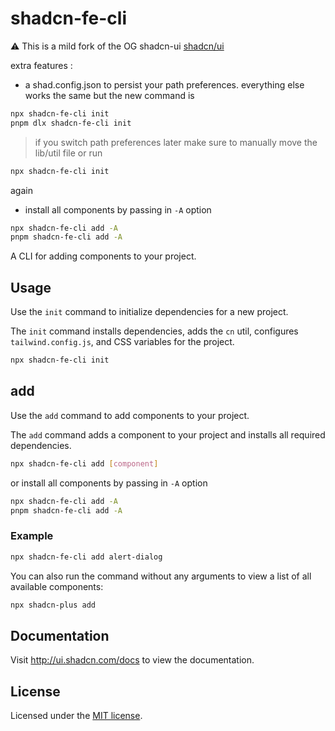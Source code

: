 # shadcn-fe-cli

⚠ This is a mild fork of the OG shadcn-ui [shadcn/ui](https://github.com/shadcn/ui)

extra features :
- a shad.config.json to persist your path preferences.
everything else works the same but the new command is 
```bash
npx shadcn-fe-cli init
pnpm dlx shadcn-fe-cli init
```
> if you switch path preferences later make sure to manually move the lib/util file or run 
```bash
npx shadcn-fe-cli init
``` 
again
- install all components by passing in `-A` option 
```bash
npx shadcn-fe-cli add -A
pnpm shadcn-fe-cli add -A
```


A CLI for adding components to your project.

## Usage

Use the `init` command to initialize dependencies for a new project.

The `init` command installs dependencies, adds the `cn` util, configures `tailwind.config.js`, and CSS variables for the project.

```bash
npx shadcn-fe-cli init
```

## add

Use the `add` command to add components to your project.

The `add` command adds a component to your project and installs all required dependencies.

```bash
npx shadcn-fe-cli add [component]
```
or install all components by passing in `-A` option 
```bash
npx shadcn-fe-cli add -A
pnpm shadcn-fe-cli add -A
```


### Example

```bash
npx shadcn-fe-cli add alert-dialog
```

You can also run the command without any arguments to view a list of all available components:

```bash
npx shadcn-plus add
```

## Documentation

Visit http://ui.shadcn.com/docs to view the documentation.

## License

Licensed under the [MIT license](https://github.com/shadcn/ui/blob/main/LICENSE.md).

